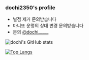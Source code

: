 ### dochi2350's profile
- 벌점 제거 문의받습니다
- 마니또 운명의 상대 변경 문의받습니다
- 문의 <a href="https://www.instagram.com/dochi_____">@dochi_____</a>

![dochi's GitHub stats](https://github-readme-stats.vercel.app/api?username=dochi2350&show_icons=true&theme=tokyonight)

[![Top Langs](https://github-readme-stats.vercel.app/api/top-langs/?username=dochi2350)](https://github.com/anuraghazra/github-readme-stats)
